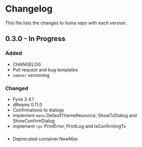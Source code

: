 # Changelog

This file lists the changes to Iluma repo with each version.

## 0.3.0 - In Progress

### Added

* CHANGELOG
* Pull request and bug templates
* `semver` versioning 

### Changed

* Fyne 2.4.1
* dReams 0.11.0
* Confirmations to dialogs  
* implement `menu` DefaultThemeResource, ShowTxDialog and ShowConfirmDialog
* implement `rpc` PrintError, PrintLog and IsConfirmingTx

###

* Deprecated container.NewMax